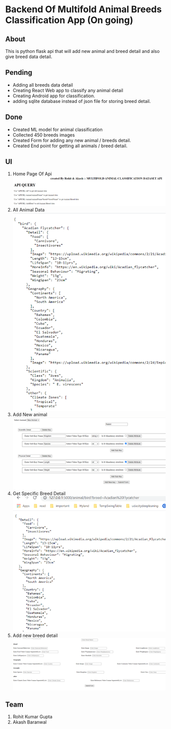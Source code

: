 # Backend Of Multifold Animal Breeds Classification App (On going)

## About
This is python flask api that will add new animal and breed detail and also give breed data detail.

## Pending
- Adding all breeds data detail
- Creating React Web app to classify any animal detail
- Creating Android app for classification.
- adding sqlite database instead of json file for storing breed detail.

## Done
- Created ML model for animal classification
- Collected 450 breeds images
- Created Form for adding any new animal / breeds detail.
- Created End point for getting all animals / breed detail. 

## UI
1. Home Page Of Api <br>
![Home](img/about.png)
2. All Animal Data <br>
![All](img/all.png)
3. Add New animal <br>
![newAnimal](img/addDetail.png)
4. Get Specific Breed Detail <br>
![breedDetail](img/breed.png)
5. Add new breed detail <br>
![newBreed](img/newBreed.png)

## Team
1. Rohit Kumar Gupta
2. Akash Baranwal